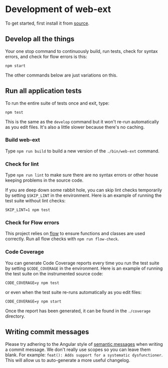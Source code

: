 # Development of web-ext

To get started, first install it from [source](README.md#installation-from-source).

## Develop all the things

Your one stop command to continuously build, run tests, check for
syntax errors, and check for flow errors is this:

    npm start

The other commands below are just variations on this.

## Run all application tests

To run the entire suite of tests once and exit, type:

    npm test

This is the same as the `develop` command but it won't re-run automatically as
you edit files. It's also a little slower because there's no caching.

### Build web-ext

Type `npm run build` to build a new version of the `./bin/web-ext` command.

### Check for lint

Type `npm run lint` to make sure there are no syntax errors or other house
keeping problems in the source code.

If you are deep down some rabbit hole, you can skip lint checks temporarily
by setting `$SKIP_LINT` in the environment. Here is an example of running
the test suite without lint checks:

    SKIP_LINT=1 npm test

### Check for Flow errors

This project relies on [flow](http://flowtype.org/) to ensure functions and
classes are used correctly. Run all flow checks with `npm run flow-check`.

### Code Coverage

You can generate Code Coverage reports every time you run the test suite
by setting `$CODE_COVERAGE` in the environment. Here is an example of running
the test suite on the instrumented source code:

    CODE_COVERAGE=y npm test

or even when the test suite re-runs automatically as you edit files:

    CODE_COVERAGE=y npm start

Once the report has been generated, it can be found in the `./coverage` directory.

## Writing commit messages

Please try adhering to the Angular style of
[semantic messages](https://github.com/angular/angular.js/blob/master/CONTRIBUTING.md#commit)
when writing a commit message. We don't really use scopes so you can leave them
blank. For example: `feat(): Adds support for a systematic dysfunctioner`.
This will allow us to auto-generate a more useful changelog.
